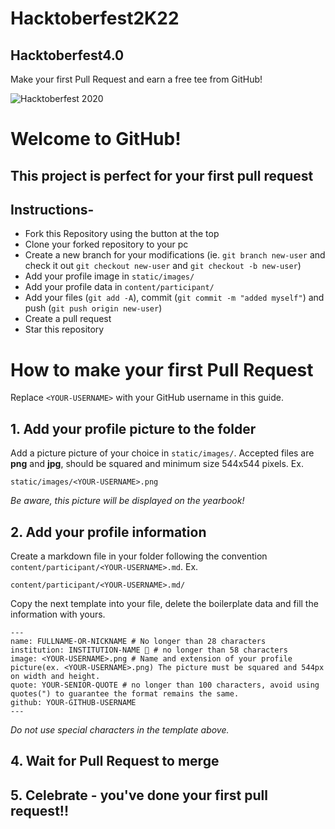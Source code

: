 # Hacktoberfest2K22
## Hacktoberfest4.0

Make your first Pull Request and earn a free tee from GitHub!

![Hacktoberfest 2020](hacktoberfest2020.png)

# Welcome to GitHub!

## This project is perfect for your first pull request

## Instructions-

- Fork this Repository using the button at the top
- Clone your forked repository to your pc
- Create a new branch for your modifications (ie. `git branch new-user` and check it out `git checkout new-user` and `git checkout -b new-user`)
- Add your profile image in `static/images/`
- Add your profile data in `content/participant/`
- Add your files (`git add -A`), commit (`git commit -m "added myself"`) and push (`git push origin new-user`)
- Create a pull request
- Star this repository

# How to make your first Pull Request

Replace `<YOUR-USERNAME>` with your GitHub username in this guide.

## 1. Add your profile picture to the folder

Add a picture picture of your choice in `static/images/`. Accepted files are **png** and **jpg**, should be squared and minimum size 544x544 pixels. Ex.

```
static/images/<YOUR-USERNAME>.png
```

_Be aware, this picture will be displayed on the yearbook!_

## 2. Add your profile information

Create a markdown file in your folder following the convention `content/participant/<YOUR-USERNAME>.md`. Ex.

```
content/participant/<YOUR-USERNAME>.md/
```

Copy the next template into your file, delete the boilerplate data and fill the information with yours.

```
---
name: FULLNAME-OR-NICKNAME # No longer than 28 characters
institution: INSTITUTION-NAME 🚩 # no longer than 58 characters
image: <YOUR-USERNAME>.png # Name and extension of your profile picture(ex. <YOUR-USERNAME>.png) The picture must be squared and 544px on width and height.
quote: YOUR-SENIOR-QUOTE # no longer than 100 characters, avoid using quotes(") to guarantee the format remains the same.
github: YOUR-GITHUB-USERNAME
---
```

_Do not use special characters in the template above._

## 4. Wait for Pull Request to merge

## 5. Celebrate - you've done your first pull request!!

